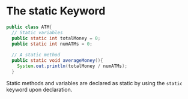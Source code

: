 # The static Keyword

```java
public class ATM{
  // Static variables
  public static int totalMoney = 0;
  public static int numATMs = 0;
 
  // A static method
  public static void averageMoney(){
    System.out.println(totalMoney / numATMs);
  }
```

Static methods and variables are declared as static by using the `static` keyword upon declaration.